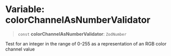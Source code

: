 # Variable: colorChannelAsNumberValidator

> `const` **colorChannelAsNumberValidator**: `ZodNumber`

Test for an integer in the range of 0-255 as a representation of an RGB color channel value
